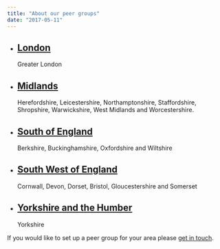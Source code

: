 ```yaml
---
title: "About our peer groups"
date: "2017-05-11"
---
```


- ## [London](/peer-group/london "LocalGov Digital London Peer Group")
    
    Greater London
- ## [Midlands](/peer-group/midlands "LocalGov Digital Midlands Peer Group")
    
    Herefordshire, Leicestershire, Northamptonshire, Staffordshire, Shropshire, Warwickshire, West Midlands and Worcestershire.
- ## [South of England](/peer-group/south "LocalGov Digital South Peer Group")
    
    Berkshire, Buckinghamshire, Oxfordshire and Wiltshire
- ## [South West of England](/peer-group/south-west "LocalGov Digital South West Peer Group")
    
    Cornwall, Devon, Dorset, Bristol, Gloucestershire and Somerset
- ## [Yorkshire and the Humber](/peer-group/yorkshire-and-the-humber)
    
    Yorkshire

If you would like to set up a peer group for your area please [get in touch](/about/contact).
